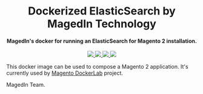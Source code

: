 <h1 align="center">Dockerized ElasticSearch by MagedIn Technology</h1>

<div align="center">
  <h4>MagedIn's docker for running an ElasticSearch for Magento 2 installation.</h4>
  <a href="https://www.elastic.co" target="_blank">
    <img src="https://img.shields.io/badge/ElasticSearch-5/6/7.x an-blue?style=for-the-badge&logo=elasticsearch"/>
  </a>
  <a href="https://www.elastic.co" target="_blank">
    <img src="https://img.shields.io/badge/product-green?style=for-the-badge&logo=elastic"/>
  </a>
  <a href="https://hub.docker.com/r/magedin/magento2-elasticsearch" target="_blank">
    <img src="https://img.shields.io/docker/pulls/magedin/magento2-elasticsearch?color=blue&style=for-the-badge"/>
  </a>
  <a href="https://hub.docker.com/r/magedin/magento2-elasticsearch" target="_blank">
    <img src="https://img.shields.io/docker/cloud/build/magedin/magento2-elasticsearch?color=blue&style=for-the-badge"/>
  </a>
</div>

This docker image can be used to compose a Magento 2 application. It's currently used by [Magento DockerLab](https://github.com/magedin/magento-dockerlab) project.

MagedIn Team.
